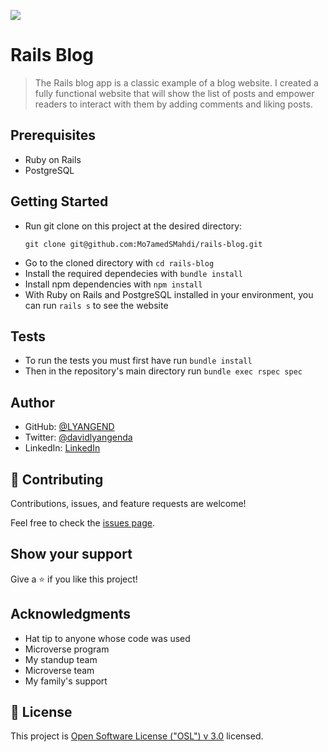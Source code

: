 ![](https://img.shields.io/badge/Microverse-blueviolet)

# Rails Blog

> The Rails blog app is a classic example of a blog website. I created a fully functional website that will show the list of posts and empower readers to interact with them by adding comments and liking posts.

## Prerequisites

- Ruby on Rails
- PostgreSQL

## Getting Started

- Run git clone on this project at the desired directory:
  ```
  git clone git@github.com:Mo7amedSMahdi/rails-blog.git
  ```
- Go to the cloned directory with `cd rails-blog`
- Install the required dependecies with `bundle install`
- Install npm dependencies with `npm install`
- With Ruby on Rails and PostgreSQL installed in your environment, you can run `rails s` to see the website

## Tests

- To run the tests you must first have run `bundle install`
- Then in the repository's main directory run `bundle exec rspec spec`

## Author

- GitHub: [@LYANGEND](https://github.com/LYANGEND)
- Twitter: [@davidlyangenda](https://twitter.com/david_lyangenda
)
- LinkedIn: [LinkedIn](https://www.linkedin.com/in/davidlyangenda/)

## 🤝 Contributing

Contributions, issues, and feature requests are welcome!

Feel free to check the [issues page](../../issues/).

## Show your support

Give a ⭐️ if you like this project!

## Acknowledgments

- Hat tip to anyone whose code was used
- Microverse program
- My standup team
- Microverse team
- My family's support

## 📝 License

This project is [Open Software License ("OSL") v 3.0](./LICENSE.md) licensed.
